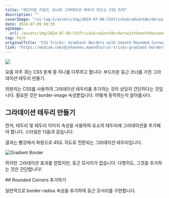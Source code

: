 ```yaml
---
title: "매끄러운 라운드 코너와 그라데이션 테두리 만드는 CSS 트릭"
description: ""
coverImage: "/ui-log-2/assets/img/2024-07-09-CSSTricksGradientBorderswithSmoothRoundedCorners_0.png"
date: 2024-07-09 08:59
ogImage:
  url: /assets/img/2024-07-09-CSSTricksGradientBorderswithSmoothRoundedCorners_0.png
tag: Tech
originalTitle: "CSS Tricks: Gradient Borders with Smooth Rounded Corners"
link: "https://medium.com/@johannes.maendle/css-tricks-gradient-borders-with-smooth-rounded-corners-238211094580"
---
```


<img src="/ui-log-2/assets/img/2024-07-09-CSSTricksGradientBorderswithSmoothRoundedCorners_0.png" />

요즘 자주 겪는 CSS 문제 중 하나를 다루려고 합니다: 부드러운 둥근 코너를 가진 그라데이션 테두리 만들기.

의완치는 CSS를 사용하여 그라데이션 테두리를 추가하는 것이 상당히 간단하다는 것입니다. 필요한 것은 border-image 속성뿐입니다. 어떻게 동작하는지 알아봅시다.

## 그라데이션 테두리 만들기

<!-- ui-log 수평형 -->

<ins class="adsbygoogle"
  style="display:block"
  data-ad-client="ca-pub-4877378276818686"
  data-ad-slot="9743150776"
  data-ad-format="auto"
  data-full-width-responsive="true"></ins>

  <script>
  (adsbygoogle = window.adsbygoogle || []).push({});
  </script>

먼저, 테두리 및 테두리 이미지 속성을 사용하여 요소의 테두리에 그라데이션을 추가해야 합니다. 스타일은 다음과 같습니다:

결과는 빨강에서 파랑으로 45도 각도로 전환되는 그라데이션 테두리입니다.

![Gradient Border](/ui-log-2/assets/img/2024-07-09-CSSTricksGradientBorderswithSmoothRoundedCorners_1.png)

하지만 그라데이션 효과를 얻었지만, 둥근 모서리가 없습니다. 다행히도, 그것을 추가하는 것은 간단합니다!

<!-- ui-log 수평형 -->

<ins class="adsbygoogle"
  style="display:block"
  data-ad-client="ca-pub-4877378276818686"
  data-ad-slot="9743150776"
  data-ad-format="auto"
  data-full-width-responsive="true"></ins>

  <script>
  (adsbygoogle = window.adsbygoogle || []).push({});
  </script>

## Rounded Corners 추가하기

일반적으로 border-radius 속성을 추가하여 둥근 모서리를 구현합니다.
